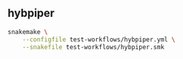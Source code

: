 ## hybpiper

```bash
snakemake \
    --configfile test-workflows/hybpiper.yml \
    --snakefile test-workflows/hybpiper.smk
```
